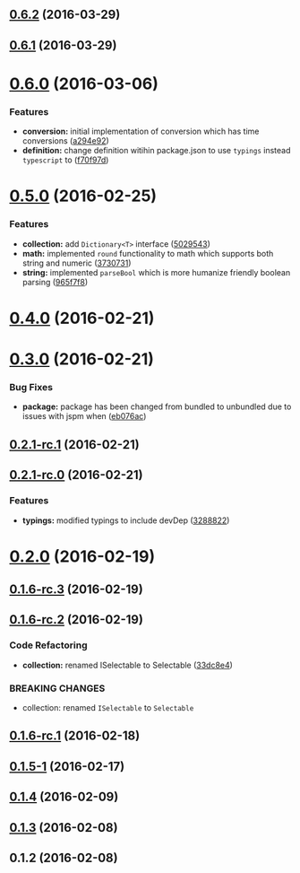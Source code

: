 <a name="0.6.2"></a>
## [0.6.2](https://github.com/sketch7/ssv-core/compare/0.6.1...v0.6.2) (2016-03-29)




<a name="0.6.1"></a>
## [0.6.1](https://github.com/sketch7/ssv-core/compare/0.6.0...0.6.1) (2016-03-29)




<a name="0.6.0"></a>
# [0.6.0](https://github.com/sketch7/ssv-core/compare/0.5.0...0.6.0) (2016-03-06)


### Features

* **conversion:** initial implementation of conversion which has time conversions ([a294e92](https://github.com/sketch7/ssv-core/commit/a294e92))
* **definition:** change definition witihin  package.json to use `typings` instead `typescript` to ([f70f97d](https://github.com/sketch7/ssv-core/commit/f70f97d))



<a name="0.5.0"></a>
# [0.5.0](https://github.com/sketch7/ssv-core/compare/0.4.0...0.5.0) (2016-02-25)


### Features

* **collection:** add `Dictionary<T>` interface ([5029543](https://github.com/sketch7/ssv-core/commit/5029543))
* **math:** implemented `round` functionality to math which supports both string and numeric ([3730731](https://github.com/sketch7/ssv-core/commit/3730731))
* **string:** implemented `parseBool` which is more humanize friendly boolean parsing ([965f7f8](https://github.com/sketch7/ssv-core/commit/965f7f8))



<a name="0.4.0"></a>
# [0.4.0](https://github.com/sketch7/ssv-core/compare/0.3.0...0.4.0) (2016-02-21)




<a name="0.3.0"></a>
# [0.3.0](https://github.com/sketch7/ssv-core/compare/0.2.1-rc.1...0.3.0) (2016-02-21)


### Bug Fixes

* **package:** package has been changed from bundled to unbundled due to issues with jspm when  ([eb076ac](https://github.com/sketch7/ssv-core/commit/eb076ac))



<a name="0.2.1-rc.1"></a>
## [0.2.1-rc.1](https://github.com/sketch7/ssv-core/compare/0.2.1-rc.0...0.2.1-rc.1) (2016-02-21)




<a name="0.2.1-rc.0"></a>
## [0.2.1-rc.0](https://github.com/sketch7/ssv-core/compare/0.2.0...0.2.1-rc.0) (2016-02-21)


### Features

* **typings:** modified typings to include devDep ([3288822](https://github.com/sketch7/ssv-core/commit/3288822))



<a name="0.2.0"></a>
# [0.2.0](https://github.com/sketch7/ssv-core/compare/0.1.6-rc.3...0.2.0) (2016-02-19)




<a name="0.1.6-rc.3"></a>
## [0.1.6-rc.3](https://github.com/sketch7/ssv-core/compare/0.1.6-rc.2...0.1.6-rc.3) (2016-02-19)




<a name="0.1.6-rc.2"></a>
## [0.1.6-rc.2](https://github.com/sketch7/ssv-core/compare/0.1.6-rc.1...0.1.6-rc.2) (2016-02-19)


### Code Refactoring

* **collection:** renamed ISelectable to Selectable ([33dc8e4](https://github.com/sketch7/ssv-core/commit/33dc8e4))


### BREAKING CHANGES

* collection: renamed `ISelectable` to `Selectable`



<a name="0.1.6-rc.1"></a>
## [0.1.6-rc.1](https://github.com/sketch7/ssv-core/compare/0.1.5...0.1.6-rc.1) (2016-02-18)




<a name="0.1.5-1"></a>
## [0.1.5-1](https://github.com/sketch7/ssv-core/compare/0.1.4...0.1.5-1) (2016-02-17)




<a name="0.1.4"></a>
## [0.1.4](https://github.com/sketch7/ssv-core/compare/0.1.3...0.1.4) (2016-02-09)




<a name="0.1.3"></a>
## [0.1.3](https://github.com/sketch7/ssv-core/compare/0.1.2...0.1.3) (2016-02-08)




<a name="0.1.2"></a>
## 0.1.2 (2016-02-08)




